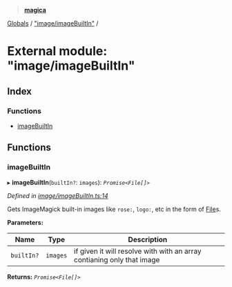 > **[magica](../README.md)**

[Globals](../README.md) / ["image/imageBuiltIn"](_image_imagebuiltin_.md) /

# External module: "image/imageBuiltIn"

## Index

### Functions

* [imageBuiltIn](_image_imagebuiltin_.md#imagebuiltin)

## Functions

###  imageBuiltIn

▸ **imageBuiltIn**(`builtIn?`: `images`): *`Promise<File[]>`*

*Defined in [image/imageBuiltIn.ts:14](https://github.com/cancerberoSgx/magica/blob/6bf4de2/src/image/imageBuiltIn.ts#L14)*

Gets ImageMagick built-in images like `rose:`, `logo:`, etc in the form of [File](../interfaces/_types_.file.md)s.

**Parameters:**

Name | Type | Description |
------ | ------ | ------ |
`builtIn?` | `images` | if given it will resolve with with an array contianing only that image  |

**Returns:** *`Promise<File[]>`*